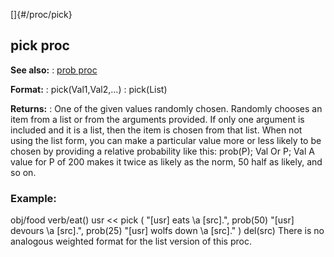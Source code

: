 []{#/proc/pick}
## pick proc
**See also:**
:   [prob proc](#/proc/prob)
<!-- -->
**Format:**
:   pick(Val1,Val2,\...)
:   pick(List)
<!-- -->
**Returns:**
:   One of the given values randomly chosen.
Randomly chooses an item from a list or from the arguments provided. If
only one argument is included and it is a list, then the item is chosen
from that list.
When not using the list form, you can make a particular value more or
less likely to be chosen by providing a relative probability like this:
prob(P); Val Or P; Val
A value for P of 200 makes it twice as likely as the norm, 50 half as
likely, and so on.
### Example:
obj/food verb/eat() usr \<\< pick ( \"\[usr\] eats \\a \[src\].\",
prob(50) \"\[usr\] devours \\a \[src\].\", prob(25) \"\[usr\] wolfs down
\\a \[src\].\" ) del(src)
There is no analogous weighted format for the list version of this proc.